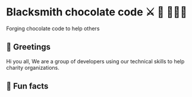 # Blacksmith chocolate code ⚔️ 🍫 🧑🏽‍💻

Forging chocolate code to help others

## 💌 Greetings
Hi you all,
We are a group of developers using our technical skills to help charity organizations.

## 🍿 Fun facts


<!--

**Here are some ideas to get you started:**

🙋‍♀️ A short introduction - what is your organization all about?
🌈 Contribution guidelines - how can the community get involved?
👩‍💻 Useful resources - where can the community find your docs? Is there anything else the community should know?
🍿 Fun facts - what does your team eat for breakfast?
🧙 Remember, you can do mighty things with the power of [Markdown](https://docs.github.com/github/writing-on-github/getting-started-with-writing-and-formatting-on-github/basic-writing-and-formatting-syntax)
-->

